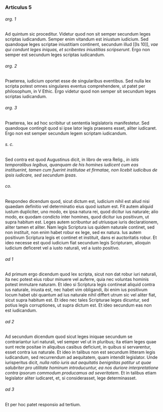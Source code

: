 ### Articulus 5

###### arg. 1
Ad quintum sic proceditur. Videtur quod non sit semper secundum leges scriptas iudicandum. Semper enim vitandum est iniustum iudicium. Sed quandoque leges scriptae iniustitiam continent, secundum illud [[Is 10]], *vae qui condunt leges iniquas, et scribentes iniustitias scripserunt*. Ergo non semper est secundum leges scriptas iudicandum.

###### arg. 2
Praeterea, iudicium oportet esse de singularibus eventibus. Sed nulla lex scripta potest omnes singulares eventus comprehendere, ut patet per philosophum, in V Ethic. Ergo videtur quod non semper sit secundum leges scriptas iudicandum.

###### arg. 3
Praeterea, lex ad hoc scribitur ut sententia legislatoris manifestetur. Sed quandoque contingit quod si ipse lator legis praesens esset, aliter iudicaret. Ergo non est semper secundum legem scriptam iudicandum.

###### s. c.
Sed contra est quod Augustinus dicit, in libro de vera Relig., *in istis temporalibus legibus, quanquam de his homines iudicent cum eas instituerint, tamen cum fuerint institutae et firmatae, non licebit iudicibus de ipsis iudicare, sed secundum ipsas*.

###### co.
Respondeo dicendum quod, sicut dictum est, iudicium nihil est aliud nisi quaedam definitio vel determinatio eius quod iustum est. Fit autem aliquid iustum dupliciter, uno modo, ex ipsa natura rei, quod dicitur ius naturale; alio modo, ex quodam condicto inter homines, quod dicitur ius positivum, ut supra habitum est. Leges autem scribuntur ad utriusque iuris declarationem, aliter tamen et aliter. Nam legis Scriptura ius quidem naturale continet, sed non instituit, non enim habet robur ex lege, sed ex natura. Ius autem positivum Scriptura legis et continet et instituit, dans ei auctoritatis robur. Et ideo necesse est quod iudicium fiat secundum legis Scripturam, alioquin iudicium deficeret vel a iusto naturali, vel a iusto positivo.

###### ad 1
Ad primum ergo dicendum quod lex scripta, sicut non dat robur iuri naturali, ita nec potest eius robur minuere vel auferre, quia nec voluntas hominis potest immutare naturam. Et ideo si Scriptura legis contineat aliquid contra ius naturale, iniusta est, nec habet vim obligandi, ibi enim ius positivum locum habet ubi quantum ad ius naturale nihil differt utrum sic vel aliter fiat, sicut supra habitum est. Et ideo nec tales Scripturae leges dicuntur, sed potius legis corruptiones, ut supra dictum est. Et ideo secundum eas non est iudicandum.

###### ad 2
Ad secundum dicendum quod sicut leges iniquae secundum se contrariantur iuri naturali, vel semper vel ut in pluribus; ita etiam leges quae sunt recte positae in aliquibus casibus deficiunt, in quibus si servarentur, esset contra ius naturale. Et ideo in talibus non est secundum litteram legis iudicandum, sed recurrendum ad aequitatem, quam intendit legislator. Unde iurisperitus dicit, *nulla ratio iuris aut aequitatis benignitas patitur ut quae salubriter pro utilitate hominum introducuntur, ea nos duriore interpretatione contra ipsorum commodum producamus ad severitatem*. Et in talibus etiam legislator aliter iudicaret, et, si considerasset, lege determinasset.

###### ad 3
Et per hoc patet responsio ad tertium.

